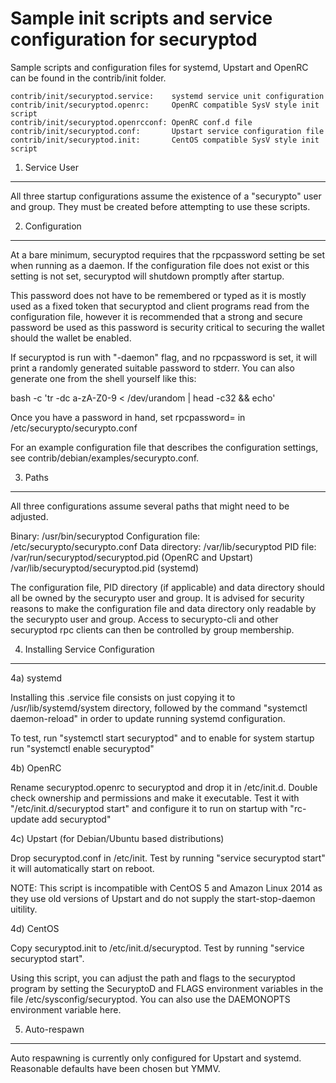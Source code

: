 Sample init scripts and service configuration for securyptod
==========================================================

Sample scripts and configuration files for systemd, Upstart and OpenRC
can be found in the contrib/init folder.

    contrib/init/securyptod.service:    systemd service unit configuration
    contrib/init/securyptod.openrc:     OpenRC compatible SysV style init script
    contrib/init/securyptod.openrcconf: OpenRC conf.d file
    contrib/init/securyptod.conf:       Upstart service configuration file
    contrib/init/securyptod.init:       CentOS compatible SysV style init script

1. Service User
---------------------------------

All three startup configurations assume the existence of a "securypto" user
and group.  They must be created before attempting to use these scripts.

2. Configuration
---------------------------------

At a bare minimum, securyptod requires that the rpcpassword setting be set
when running as a daemon.  If the configuration file does not exist or this
setting is not set, securyptod will shutdown promptly after startup.

This password does not have to be remembered or typed as it is mostly used
as a fixed token that securyptod and client programs read from the configuration
file, however it is recommended that a strong and secure password be used
as this password is security critical to securing the wallet should the
wallet be enabled.

If securyptod is run with "-daemon" flag, and no rpcpassword is set, it will
print a randomly generated suitable password to stderr.  You can also
generate one from the shell yourself like this:

bash -c 'tr -dc a-zA-Z0-9 < /dev/urandom | head -c32 && echo'

Once you have a password in hand, set rpcpassword= in /etc/securypto/securypto.conf

For an example configuration file that describes the configuration settings,
see contrib/debian/examples/securypto.conf.

3. Paths
---------------------------------

All three configurations assume several paths that might need to be adjusted.

Binary:              /usr/bin/securyptod
Configuration file:  /etc/securypto/securypto.conf
Data directory:      /var/lib/securyptod
PID file:            /var/run/securyptod/securyptod.pid (OpenRC and Upstart)
                     /var/lib/securyptod/securyptod.pid (systemd)

The configuration file, PID directory (if applicable) and data directory
should all be owned by the securypto user and group.  It is advised for security
reasons to make the configuration file and data directory only readable by the
securypto user and group.  Access to securypto-cli and other securyptod rpc clients
can then be controlled by group membership.

4. Installing Service Configuration
-----------------------------------

4a) systemd

Installing this .service file consists on just copying it to
/usr/lib/systemd/system directory, followed by the command
"systemctl daemon-reload" in order to update running systemd configuration.

To test, run "systemctl start securyptod" and to enable for system startup run
"systemctl enable securyptod"

4b) OpenRC

Rename securyptod.openrc to securyptod and drop it in /etc/init.d.  Double
check ownership and permissions and make it executable.  Test it with
"/etc/init.d/securyptod start" and configure it to run on startup with
"rc-update add securyptod"

4c) Upstart (for Debian/Ubuntu based distributions)

Drop securyptod.conf in /etc/init.  Test by running "service securyptod start"
it will automatically start on reboot.

NOTE: This script is incompatible with CentOS 5 and Amazon Linux 2014 as they
use old versions of Upstart and do not supply the start-stop-daemon uitility.

4d) CentOS

Copy securyptod.init to /etc/init.d/securyptod. Test by running "service securyptod start".

Using this script, you can adjust the path and flags to the securyptod program by
setting the SecuryptoD and FLAGS environment variables in the file
/etc/sysconfig/securyptod. You can also use the DAEMONOPTS environment variable here.

5. Auto-respawn
-----------------------------------

Auto respawning is currently only configured for Upstart and systemd.
Reasonable defaults have been chosen but YMMV.
